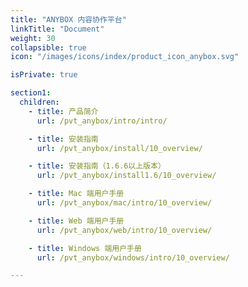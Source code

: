 ```yaml
---
title: "ANYBOX 内容协作平台"
linkTitle: "Document"
weight: 30
collapsible: true
icon: "/images/icons/index/product_icon_anybox.svg"

isPrivate: true

section1:
  children:
    - title: 产品简介
      url: /pvt_anybox/intro/intro/

    - title: 安装指南
      url: /pvt_anybox/install/10_overview/

    - title: 安装指南（1.6.6以上版本）
      url: /pvt_anybox/install1.6/10_overview/

    - title: Mac 端用户手册
      url: /pvt_anybox/mac/intro/10_overview/

    - title: Web 端用户手册
      url: /pvt_anybox/web/intro/10_overview/

    - title: Windows 端用户手册
      url: /pvt_anybox/windows/intro/10_overview/

---
```


